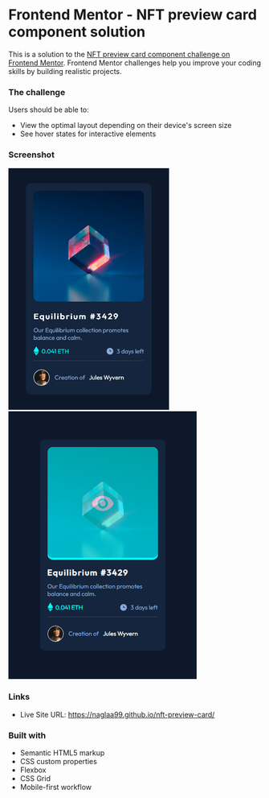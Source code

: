 # Frontend Mentor - NFT preview card component solution

This is a solution to the [NFT preview card component challenge on Frontend Mentor](https://www.frontendmentor.io/challenges/nft-preview-card-component-SbdUL_w0U). Frontend Mentor challenges help you improve your coding skills by building realistic projects. 


### The challenge

Users should be able to:

- View the optimal layout depending on their device's screen size
- See hover states for interactive elements

### Screenshot

![](./images/preview.png)
![](./images/active.png)

### Links
- Live Site URL:  https://naglaa99.github.io/nft-preview-card/


### Built with

- Semantic HTML5 markup
- CSS custom properties
- Flexbox
- CSS Grid
- Mobile-first workflow
